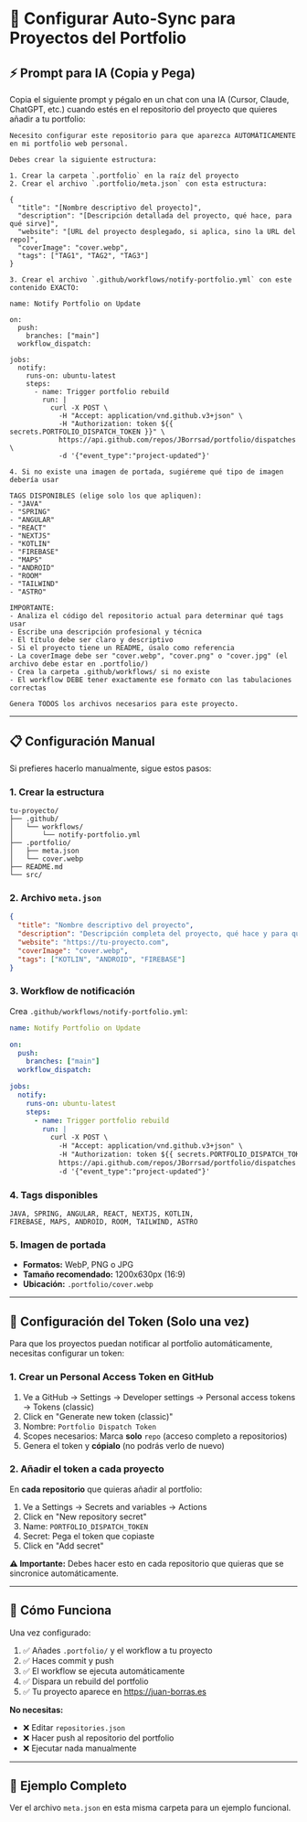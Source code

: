 # 🚀 Configurar Auto-Sync para Proyectos del Portfolio

## ⚡ Prompt para IA (Copia y Pega)

Copia el siguiente prompt y pégalo en un chat con una IA (Cursor, Claude, ChatGPT, etc.) cuando estés en el repositorio del proyecto que quieres añadir a tu portfolio:

```
Necesito configurar este repositorio para que aparezca AUTOMÁTICAMENTE en mi portfolio web personal.

Debes crear la siguiente estructura:

1. Crear la carpeta `.portfolio` en la raíz del proyecto
2. Crear el archivo `.portfolio/meta.json` con esta estructura:

{
  "title": "[Nombre descriptivo del proyecto]",
  "description": "[Descripción detallada del proyecto, qué hace, para qué sirve]",
  "website": "[URL del proyecto desplegado, si aplica, sino la URL del repo]",
  "coverImage": "cover.webp",
  "tags": ["TAG1", "TAG2", "TAG3"]
}

3. Crear el archivo `.github/workflows/notify-portfolio.yml` con este contenido EXACTO:

name: Notify Portfolio on Update

on:
  push:
    branches: ["main"]
  workflow_dispatch:

jobs:
  notify:
    runs-on: ubuntu-latest
    steps:
      - name: Trigger portfolio rebuild
        run: |
          curl -X POST \
            -H "Accept: application/vnd.github.v3+json" \
            -H "Authorization: token ${{ secrets.PORTFOLIO_DISPATCH_TOKEN }}" \
            https://api.github.com/repos/JBorrsad/portfolio/dispatches \
            -d '{"event_type":"project-updated"}'

4. Si no existe una imagen de portada, sugiéreme qué tipo de imagen debería usar

TAGS DISPONIBLES (elige solo los que apliquen):
- "JAVA"
- "SPRING"
- "ANGULAR"
- "REACT"
- "NEXTJS"
- "KOTLIN"
- "FIREBASE"
- "MAPS"
- "ANDROID"
- "ROOM"
- "TAILWIND"
- "ASTRO"

IMPORTANTE:
- Analiza el código del repositorio actual para determinar qué tags usar
- Escribe una descripción profesional y técnica
- El título debe ser claro y descriptivo
- Si el proyecto tiene un README, úsalo como referencia
- La coverImage debe ser "cover.webp", "cover.png" o "cover.jpg" (el archivo debe estar en .portfolio/)
- Crea la carpeta .github/workflows/ si no existe
- El workflow DEBE tener exactamente ese formato con las tabulaciones correctas

Genera TODOS los archivos necesarios para este proyecto.
```

---

## 📋 Configuración Manual

Si prefieres hacerlo manualmente, sigue estos pasos:

### 1. Crear la estructura

```
tu-proyecto/
├── .github/
│   └── workflows/
│       └── notify-portfolio.yml
├── .portfolio/
│   ├── meta.json
│   └── cover.webp
├── README.md
└── src/
```

### 2. Archivo `meta.json`

```json
{
  "title": "Nombre descriptivo del proyecto",
  "description": "Descripción completa del proyecto, qué hace y para qué sirve",
  "website": "https://tu-proyecto.com",
  "coverImage": "cover.webp",
  "tags": ["KOTLIN", "ANDROID", "FIREBASE"]
}
```

### 3. Workflow de notificación

Crea `.github/workflows/notify-portfolio.yml`:

```yaml
name: Notify Portfolio on Update

on:
  push:
    branches: ["main"]
  workflow_dispatch:

jobs:
  notify:
    runs-on: ubuntu-latest
    steps:
      - name: Trigger portfolio rebuild
        run: |
          curl -X POST \
            -H "Accept: application/vnd.github.v3+json" \
            -H "Authorization: token ${{ secrets.PORTFOLIO_DISPATCH_TOKEN }}" \
            https://api.github.com/repos/JBorrsad/portfolio/dispatches \
            -d '{"event_type":"project-updated"}'
```

### 4. Tags disponibles

```
JAVA, SPRING, ANGULAR, REACT, NEXTJS, KOTLIN,
FIREBASE, MAPS, ANDROID, ROOM, TAILWIND, ASTRO
```

### 5. Imagen de portada

- **Formatos:** WebP, PNG o JPG
- **Tamaño recomendado:** 1200x630px (16:9)
- **Ubicación:** `.portfolio/cover.webp`

---

## 🔑 Configuración del Token (Solo una vez)

Para que los proyectos puedan notificar al portfolio automáticamente, necesitas configurar un token:

### 1. Crear un Personal Access Token en GitHub

1. Ve a GitHub → Settings → Developer settings → Personal access tokens → Tokens (classic)
2. Click en "Generate new token (classic)"
3. Nombre: `Portfolio Dispatch Token`
4. Scopes necesarios: Marca **solo** `repo` (acceso completo a repositorios)
5. Genera el token y **cópialo** (no podrás verlo de nuevo)

### 2. Añadir el token a cada proyecto

En **cada repositorio** que quieras añadir al portfolio:

1. Ve a Settings → Secrets and variables → Actions
2. Click en "New repository secret"
3. Name: `PORTFOLIO_DISPATCH_TOKEN`
4. Secret: Pega el token que copiaste
5. Click en "Add secret"

**⚠️ Importante:** Debes hacer esto en cada repositorio que quieras que se sincronice automáticamente.

---

## 🔄 Cómo Funciona

Una vez configurado:

1. ✅ Añades `.portfolio/` y el workflow a tu proyecto
2. ✅ Haces commit y push
3. ✅ El workflow se ejecuta automáticamente
4. ✅ Dispara un rebuild del portfolio
5. ✅ Tu proyecto aparece en https://juan-borras.es

**No necesitas:**

- ❌ Editar `repositories.json`
- ❌ Hacer push al repositorio del portfolio
- ❌ Ejecutar nada manualmente

---

## 📖 Ejemplo Completo

Ver el archivo `meta.json` en esta misma carpeta para un ejemplo funcional.
